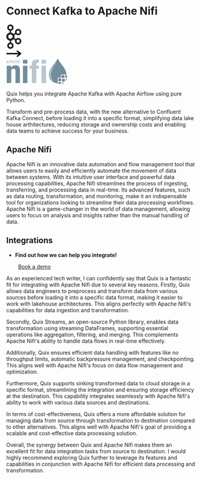 # Connect Kafka to Apache Nifi

<div class="connect-images cards blog-grid-card" markdown>
<div>
<img src="../images/kafka_logo.png" width="40px" />
</div>
<div>
<img src="../images/arrow.svg" width="40px" />
</div>
<div>
<img src="./images/apache-nifi_1.jpg" />
</div>
</div>

Quix helps you integrate Apache Kafka with Apache Airflow using pure Python.

Transform and pre-process data, with the new alternative to Confluent Kafka Connect, before loading it into a specific format, simplifying data lake house arthitectures, reducing storage and ownership costs and enabling data teams to achieve success for your business.

## Apache Nifi

Apache Nifi is an innovative data automation and flow management tool that allows users to easily and efficiently automate the movement of data between systems. With its intuitive user interface and powerful data processing capabilities, Apache Nifi streamlines the process of ingesting, transferring, and processing data in real-time. Its advanced features, such as data routing, transformation, and monitoring, make it an indispensable tool for organizations looking to streamline their data processing workflows. Apache Nifi is a game-changer in the world of data management, allowing users to focus on analysis and insights rather than the manual handling of data.

## Integrations

<div class="grid cards" markdown>

- __Find out how we can help you integrate!__

    <a class="md-button md-button--primary" href="https://share.hsforms.com/1iW0TmZzKQMChk0lxd_tGiw4yjw2?__hstc=175542013.2303933fbd746c0ac86d9ccbe9bc9100.1728383268831.1729603416735.1729620918855.31&__hssc=175542013.1.1729620918855&__hsfp=2132701734" target="_blank" style="margin:.5rem;">Book a demo</a>

</div>


As an experienced tech writer, I can confidently say that Quix is a fantastic fit for integrating with Apache Nifi due to several key reasons. Firstly, Quix allows data engineers to preprocess and transform data from various sources before loading it into a specific data format, making it easier to work with lakehouse architectures. This aligns perfectly with Apache Nifi's capabilities for data ingestion and transformation.

Secondly, Quix Streams, an open-source Python library, enables data transformation using streaming DataFrames, supporting essential operations like aggregation, filtering, and merging. This complements Apache Nifi's ability to handle data flows in real-time effectively.

Additionally, Quix ensures efficient data handling with features like no throughput limits, automatic backpressure management, and checkpointing. This aligns well with Apache Nifi's focus on data flow management and optimization.

Furthermore, Quix supports sinking transformed data to cloud storage in a specific format, streamlining the integration and ensuring storage efficiency at the destination. This capability integrates seamlessly with Apache Nifi's ability to work with various data sources and destinations.

In terms of cost-effectiveness, Quix offers a more affordable solution for managing data from source through transformation to destination compared to other alternatives. This aligns well with Apache Nifi's goal of providing a scalable and cost-effective data processing solution.

Overall, the synergy between Quix and Apache Nifi makes them an excellent fit for data integration tasks from source to destination. I would highly recommend exploring Quix further to leverage its features and capabilities in conjunction with Apache Nifi for efficient data processing and transformation.


